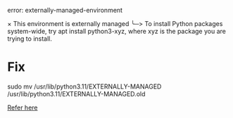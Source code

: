
error: externally-managed-environment

× This environment is externally managed
╰─> To install Python packages system-wide, try apt install
    python3-xyz, where xyz is the package you are trying to
    install.

# Fix
sudo mv /usr/lib/python3.11/EXTERNALLY-MANAGED /usr/lib/python3.11/EXTERNALLY-MANAGED.old

[Refer here](https://stackoverflow.com/questions/75608323/how-do-i-solve-error-externally-managed-environment-every-time-i-use-pip-3)
